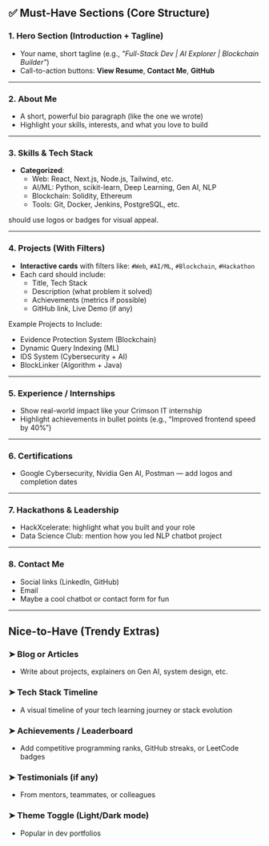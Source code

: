 ## ✅ **Must-Have Sections (Core Structure)**

### 1. **Hero Section (Introduction + Tagline)**
- Your name, short tagline (e.g., *"Full-Stack Dev | AI Explorer | Blockchain Builder"*)
- Call-to-action buttons: **View Resume**, **Contact Me**, **GitHub**

---

### 2. **About Me**
- A short, powerful bio paragraph (like the one we wrote)
- Highlight your skills, interests, and what you love to build

---

### 3. **Skills & Tech Stack**
- **Categorized**: 
  - Web: React, Next.js, Node.js, Tailwind, etc.
  - AI/ML: Python, scikit-learn, Deep Learning, Gen AI, NLP
  - Blockchain: Solidity, Ethereum
  - Tools: Git, Docker, Jenkins, PostgreSQL, etc.

should use logos or badges for visual appeal.

---

### 4. **Projects (With Filters)**
- **Interactive cards** with filters like: `#Web`, `#AI/ML`, `#Blockchain`, `#Hackathon`
- Each card should include:
  - Title, Tech Stack
  - Description (what problem it solved)
  - Achievements (metrics if possible)
  - GitHub link, Live Demo (if any)
  
Example Projects to Include:
- Evidence Protection System (Blockchain)
- Dynamic Query Indexing (ML)
- IDS System (Cybersecurity + AI)
- BlockLinker (Algorithm + Java)

---

### 5. **Experience / Internships**
- Show real-world impact like your Crimson IT internship
- Highlight achievements in bullet points (e.g., “Improved frontend speed by 40%”)

---

### 6. **Certifications**
- Google Cybersecurity, Nvidia Gen AI, Postman — add logos and completion dates

---

### 7. **Hackathons & Leadership**
- HackXcelerate: highlight what you built and your role
- Data Science Club: mention how you led NLP chatbot project

---

### 8. **Contact Me**
- Social links (LinkedIn, GitHub)
- Email
- Maybe a cool chatbot or contact form for fun

---

## **Nice-to-Have (Trendy Extras)**

### ➤ **Blog or Articles**
- Write about projects, explainers on Gen AI, system design, etc.

### ➤ **Tech Stack Timeline**
- A visual timeline of your tech learning journey or stack evolution

### ➤ **Achievements / Leaderboard**
- Add competitive programming ranks, GitHub streaks, or LeetCode badges

### ➤ **Testimonials (if any)**
- From mentors, teammates, or colleagues

### ➤ **Theme Toggle (Light/Dark mode)**
- Popular in dev portfolios